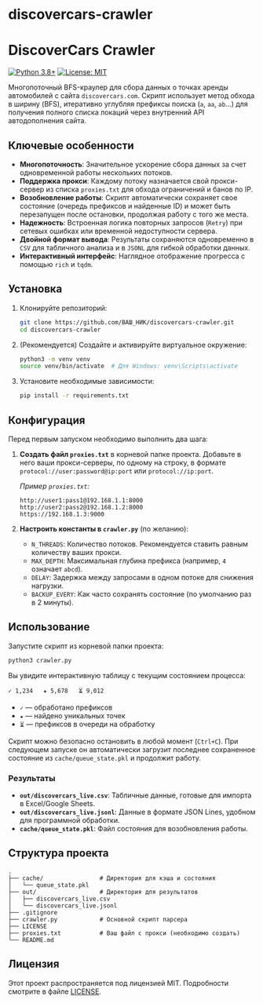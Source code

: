 # discovercars-crawler
# DiscoverCars Crawler

[![Python 3.8+](https://img.shields.io/badge/python-3.8+-blue.svg)](https://www.python.org/downloads/)
[![License: MIT](https://img.shields.io/badge/License-MIT-yellow.svg)](https://opensource.org/licenses/MIT)

Многопоточный BFS-краулер для сбора данных о точках аренды автомобилей с сайта `discovercars.com`. Скрипт использует метод обхода в ширину (BFS), итеративно углубляя префиксы поиска (`a`, `aa`, `ab`...) для получения полного списка локаций через внутренний API автодополнения сайта.

## Ключевые особенности

-   **Многопоточность**: Значительное ускорение сбора данных за счет одновременной работы нескольких потоков.
-   **Поддержка прокси**: Каждому потоку назначается свой прокси-сервер из списка `proxies.txt` для обхода ограничений и банов по IP.
-   **Возобновление работы**: Скрипт автоматически сохраняет свое состояние (очередь префиксов и найденные ID) и может быть перезапущен после остановки, продолжая работу с того же места.
-   **Надежность**: Встроенная логика повторных запросов (`Retry`) при сетевых ошибках или временной недоступности сервера.
-   **Двойной формат вывода**: Результаты сохраняются одновременно в `CSV` для табличного анализа и в `JSONL` для гибкой обработки данных.
-   **Интерактивный интерфейс**: Наглядное отображение прогресса с помощью `rich` и `tqdm`.

## Установка

1.  Клонируйте репозиторий:
    ```bash
    git clone https://github.com/ВАШ_НИК/discovercars-crawler.git
    cd discovercars-crawler
    ```

2.  (Рекомендуется) Создайте и активируйте виртуальное окружение:
    ```bash
    python3 -m venv venv
    source venv/bin/activate  # Для Windows: venv\Scripts\activate
    ```

3.  Установите необходимые зависимости:
    ```bash
    pip install -r requirements.txt
    ```

## Конфигурация

Перед первым запуском необходимо выполнить два шага:

1.  **Создать файл `proxies.txt`** в корневой папке проекта. Добавьте в него ваши прокси-серверы, по одному на строку, в формате `protocol://user:password@ip:port` или `protocol://ip:port`.

    *Пример `proxies.txt`:*
    ```
    http://user1:pass1@192.168.1.1:8000
    http://user2:pass2@192.168.1.2:8000
    https://192.168.1.3:9000
    ```

2.  **Настроить константы в `crawler.py`** (по желанию):
    -   `N_THREADS`: Количество потоков. Рекомендуется ставить равным количеству ваших прокси.
    -   `MAX_DEPTH`: Максимальная глубина префикса (например, `4` означает `abcd`).
    -   `DELAY`: Задержка между запросами в одном потоке для снижения нагрузки.
    -   `BACKUP_EVERY`: Как часто сохранять состояние (по умолчанию раз в 2 минуты).

## Использование

Запустите скрипт из корневой папки проекта:

```bash
python3 crawler.py
```

Вы увидите интерактивную таблицу с текущим состоянием процесса:

```
✓ 1,234   ★ 5,678   ⏳ 9,012
```
*   `✓` — обработано префиксов
*   `★` — найдено уникальных точек
*   `⏳` — префиксов в очереди на обработку

Скрипт можно безопасно остановить в любой момент (`Ctrl+C`). При следующем запуске он автоматически загрузит последнее сохраненное состояние из `cache/queue_state.pkl` и продолжит работу.

### Результаты

-   **`out/discovercars_live.csv`**: Табличные данные, готовые для импорта в Excel/Google Sheets.
-   **`out/discovercars_live.jsonl`**: Данные в формате JSON Lines, удобном для программной обработки.
-   **`cache/queue_state.pkl`**: Файл состояния для возобновления работы.

## Структура проекта

```
.
├── cache/                # Директория для кэша и состояния
│   └── queue_state.pkl
├── out/                  # Директория для результатов
│   ├── discovercars_live.csv
│   └── discovercars_live.jsonl
├── .gitignore
├── crawler.py            # Основной скрипт парсера
├── LICENSE
├── proxies.txt           # Ваш файл с прокси (необходимо создать)
└── README.md
```

## Лицензия

Этот проект распространяется под лицензией MIT. Подробности смотрите в файле [LICENSE](LICENSE).
